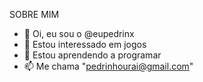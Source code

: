 SOBRE MIM
- 👋 Oi, eu sou o @eupedrinx
- 👀 Estou interessado em jogos
- 🌱 Estou aprendendo a programar
- 📫 Me chama "pedrinhourai@gmail.com"

<!---
eupedrinx/eupedrinx is a ✨ special ✨ repository because its `README.md` (this file) appears on your GitHub profile.
You can click the Preview link to take a look at your changes.
--->
